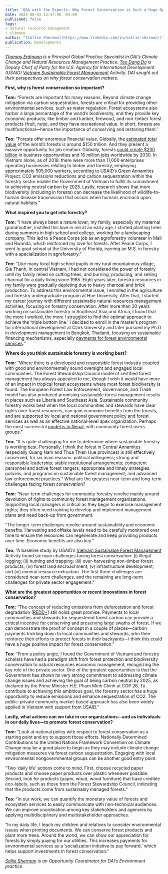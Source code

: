 ```yaml
---
title: 'Q&A with the Experts: Why Forest Conservation is Such a Huge Opportunity'
date: 2022-08-03 13:47:00 -04:00
published: false
tags:
- natural resource management
- climate
author: "[Sallie Sherman](https://www.linkedin.com/in/sallie-sherman/)"
publication: Developments
---
```


*[Thomas Erdmann](https://www.dai.com/who-we-are/our-team/thomas-erdmann) is a Principal Global Practice Specialist in DAI’s Climate Change and Natural Resources Management Practice. [Teo Dang Do](https://www.linkedin.com/in/teo-dang-do-02037414/) is Deputy Chief of Party for the U.S. Agency for International Development (USAID) [Vietnam Sustainable Forest Management](https://www.dai.com/our-work/projects/vietnam-sustainable-forest-management-activity-sfm) Activity. DAI sought out their perspectives on why forest conservation matters.*

**First, why is forest conservation so important?** 

**Tom:** “Forests are important for many reasons. Beyond climate change mitigation via carbon sequestration, forests are critical for providing other environmental services, such as water regulation. Forest ecosystems also harbor a large percentage of the world’s biodiversity, and they provide key economic products, like timber and lumber, firewood, and non-timber forest products (fruit, nuts), and they have recreational value. In short, forests are multifunctional—hence the importance of conserving and restoring them.”

**Teo:** “Forests offer enormous financial value. Globally, the [estimated total value](https://www.bcg.com/publications/2020/the-staggering-value-of-forests-and-how-to-save-them) of the world’s forests is around $150 trillion. And they present a massive opportunity for job creation. Globally, forests [could create $230 billion](https://www3.weforum.org/docs/WEF_New_Nature_Economy_Report_2020.pdf) in business opportunities and 16 million jobs worldwide by 2030. In Vietnam alone, as of 2018, there were more than 11,000 enterprises operating businesses relating to timber and forestry, employing approximately 505,000 workers, according to USAID’s Green Annamites Project. CO2 emissions reductions and carbon sequestration within the forestry sector enable the Government of Vietnam to fulfill its commitment to achieving neutral carbon by 2025. Lastly, research shows that more biodiversity (including in forests) can decrease the likelihood of wildlife-to-human disease transmission that occurs when humans encroach upon natural habitats.” 

**What inspired you to get into forestry?** 

**Tom:** “I have always been a nature lover; my family, especially my maternal grandmother, instilled this love in me at an early age. I started planting trees during summers in high school and college, working for a landscaping company. This led to a Peace Corps job as an agroforestry volunteer in Mali and Rwanda, which reinforced my love for forests. After Peace Corps, I went to grad school at the University of Florida, earning an M.S. in forestry with a specialization in agroforestry.”

**Teo:** “Like many local high school pupils in my rural mountainous village, Gia Thanh, in central Vietnam, I had not considered the power of forestry until my family relied on cutting trees, and burning, producing, and selling charcoal for a daily living since 1985. Eight years later, forestry resources in my family were gradually depleting due to heavy charcoal and brick production. To address this environmental issue, I enrolled in the agriculture and forestry undergraduate program at Hue University. After that, I started my career journey with different sustainable natural resources management activities, focusing on forestry conservation. After more than 20 years working on sustainable forestry in Southeast Asia and Africa, I found that the more I worked, the more I struggled to find the optimal approach to achieve the ‘triple bottom line.’ I decided to enroll in the master’s program for international development at Clark University and later pursued my Ph.D in development management in Bangkok, Thailand, focusing on sustainable financing mechanisms, especially [payments for forest environmental services](https://www.cifor.org/knowledge/publication/5052/#:~:text=press%2Drelease-,Payment%20for%20forest%20environmental%20services%20(PFES)%20in%20Vietnam%3A%20findings,from%20three%20years%20of%20implementation&text=Vietnam's%20payments%20for%20forest%20environmental,providing%20compensation%20for%20their%20efforts.).”

**Where do you think sustainable forestry is working best?** 

**Tom:** “Where there is a developed and responsible forest industry coupled with good and environmentally sound oversight and engaged local communities. The Forest Stewardship Council model of certified forest management has always appealed to me, though I wish it would have more of an impact in tropical forest ecosystems where most forest biodiversity is found. The European Forest Law Enforcement, Governance, and Trade model has also produced promising sustainable forest management results in places such as Liberia and Southeast Asia. Sustainable community forestry works best when the local communities and stewards have clear rights over forest resources, can gain economic benefits from the forests, and are supported by local and national government policy and forest services as well as an effective national-level apex organization. Perhaps the most successful [model is in Nepal,](https://www.dai.com/our-work/projects/Nepal-Program-for-Aquatic-Natural-Resources-Improvement-PANI) with community forest users groups.”

**Teo:** “It is quite challenging for me to determine where sustainable forestry is working best. Personally, I think the forest in Central Annamites (especially Quang Nam and Thua Thien Hue provinces) is still effectively conserved, for six main reasons: political willingness; strong and responsible leadership; stable institutional arrangements; competent personnel and active forest rangers; appropriate and timely strategies, policies, and programs on sustainable forest management; and advanced law enforcement practices.”
What are the greatest near-term and long-term challenges facing forest conservation? 

**Tom:** “Near-term challenges for community forestry revolve mainly around devolution of rights to community forest management organizations. Supporting local managers is critical as they begin to exercise management rights; they often need training to develop and implement management plans and need back-up from government.

“The longer-term challenges revolve around sustainability and economic benefits. Harvesting and offtake levels need to be carefully monitored over time to ensure the resources can regenerate and keep providing products over time. Economic benefits are also key.”

**Teo:** ”A baseline study by USAID’s [Vietnam Sustainable Forest Management](https://www.dai.com/our-work/projects/vietnam-sustainable-forest-management-activity-sfm) Activity found six main challenges facing forest conservation: (i) illegal logging; (ii) hunting and trapping; (iii) over-harvesting non-timber forest products; (iv) forest land encroachment; (v) infrastructure development; and (vi) mineral resource extraction. The first three challenges are considered near-term challenges, and the remaining are long-term challenges for private sector engagement.”

**What are the greatest opportunities or recent innovations in forest conservation?**

**Tom:** “The concept of reducing emissions from deforestation and forest degradation ([REDD+](https://redd.unfccc.int/)) still holds great promise. Payments to local communities and stewards for sequestered forest carbon can provide a critical incentive for conserving and preserving large swaths of forest. If we can demonstrate the proof of concept in a couple of places—carbon payments trickling down to local communities and stewards, who then reinforce their efforts to protect forests in their backyards—I think this could have a huge positive impact for forest conservation.”  

**Teo:** “From a policy angle, I found the Government of Vietnam and forestry scholars have had a paradigm shift from forest protection and biodiversity conservation to natural resources economic management, recognizing the key role of the private sector. One of the greatest opportunities is that the Government has shown its very strong commitment to addressing climate change issues and achieving the goal of being carbon neutral by 2025, as declared by the Prime Minister H.E. Pham Minh Chinh at COP 26. To contribute to achieving this ambitious goal, the forestry sector has a huge opportunity to reduce emissions and enhance sequestration of CO2. The public-private community market-based approach has also been widely applied in Vietnam with support from USAID.”

**Lastly, what actions can we take in our organizations—and as individuals in our daily lives—to promote forest conservation?**

**Tom:** “Look at national policy with respect to forest conservation as a starting point and try to support those efforts. Nationally Determined Contributions to the United Nations Framework Convention on Climate Change may be a good place to begin as they may include climate change mitigation measures via forest carbon sequestration. Engaging with local environmental nongovernmental groups can be another good entry point.

“Two ‘daily life’ actions come to mind. First, choose recycled paper products and choose paper products over plastic whenever possible. Second, look for products (paper, wood, wood furniture) that have credible eco-labels, such as those from the Forest Stewardship Council, indicating that the products come from sustainably managed forests.”

**Teo:** “In our work, we can quantify the monetary value of forests and ecosystem services to easily communicate with non-technical audiences. We can improve coordination among key stakeholders and agencies by applying multidisciplinary and multistakeholder approaches. 

“In my daily life, I teach my children and relatives to consider environmental issues when printing documents. We can conserve forest products and plant more trees. Around the world, we can show our appreciation for forests by simply paying for our utilities. This increases payments for environmental services as a ‘socialization initiative to pay forward,’ which helps support investments in forest conservation.”

*[Sallie Sherman](https://www.linkedin.com/in/sallie-sherman/) is an Opportunity Coordinator for DAI’s Environment practice.*
